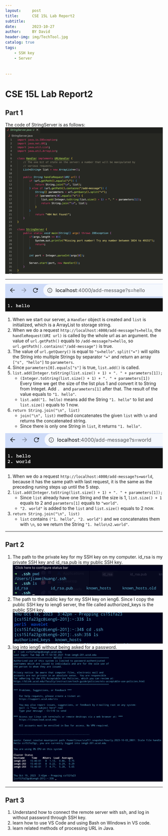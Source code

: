 ```yaml
---
layout:     post
title:      CSE 15L Lab Report2
subtitle:   
date:       2023-10-27
author:     BY David
header-img: img/TechTool.jpg
catalog: true
tags:
    - SSH key
    - Server


---
```


# CSE 15L Lab Report2

## Part 1  
The code of StringServer is as follows:  
![lab2.1.png](../img/CSE-15L-Lab-Report2/lab2.1.png)  

***  


![Image](../img/CSE-15L-Lab-Report2/lab2.2.png)  
1. When we start our server, a `Handler` object is created and `list` is initialized, which is a ArrayList to storage string.  
2. When we do a request `http://localhost:4000/add-message?s=hello`, the `handleRequest(URI url)` is called by the whole url as an argument. the value of `url.getPath()` equals to `/add-message?s=hello`, so `url.getPath().contains("/add-message")` is true.
3. The value of `url.getQuery()` is equal to `"s=hello"`. `split("=")` will splits the String into multiple Strings by separator `"="` and return an array `["s", "hello"]` to `parameters`.
4. Since `parameters[0].equals["s"]` is true, `list.add()` is called.
5. `list.add(Integer.toString(list.size() + 1) + ". " + parameters[1]);`
   - `(Integer.toString(list.size() + 1) + ". " + parameters[1])` Every time we get the size of the list plus 1 and convert it to String from Integet. Add `. ` and `parameters[1]` after that. The result of the value equals to `"1. hello"`.
   - `list.add("1. hello)` means add the String `"1. hello"` to list and `list.size()` equals to 1 now.  
6. `return String.join("\n", list)`
   - `join("\n", list)` method concatenates the given `list` with `\n` and returns the concatenated string.
   - Since there is only one String in `list`, it returns `"1. hello"`.

![Image](../img/CSE-15L-Lab-Report2/lanb2.3.png)  
1. When we do a request `http://localhost:4000/add-message?s=world`, because it has the same path with last request, it is the same as the preceding runing steps up until the 5 step.
2. `list.add(Integer.toString(list.size() + 1) + ". " + parameters[1]);`
   - Since `list` already have one String and the size is 1, `list.size() + 1` equals to 2 and `paramters[1]` equals to `"world"`.
   - `"2. world"` is added to the `list` and `list.size()` equals to 2 now.
3. `return String.join("\n", list)`
   - `list` contains `("1. hello", "2. world")` and we concatenates them with `\n`, so we return the String `"1. hello\n2.world"`.

***

## Part 2
1. The path to the private key for my SSH key on my computer. id_rsa is my private SSH key and id_rsa.pub is my public SSH key.
![Image](../img/CSE-15L-Lab-Report2/lab2.4.png)
1. The path to the public key for my SSH key on ieng6. Since I copy the public SSH key to ieng6 server, the file called authorized_keys is the public SSH key.
![Image](../img/CSE-15L-Lab-Report2/lab2.6.png)
1. log into ieng6 without being asked for a password.
![Image](../img/CSE-15L-Lab-Report2/lab2.5.png)

***  

## Part 3
1. Understand how to connect the remote server with ssh, and log in without password through SSH key.
2. learn how to use VS Code and using Bash on Windows in VS code.
3. learn related methods of processing URL in Java.

